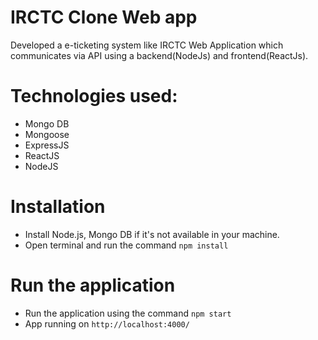# IRCTC Clone Web app
Developed a e-ticketing system like IRCTC Web Application which communicates via API using a backend(NodeJs) and frontend(ReactJs).
# Technologies used:
- Mongo DB
- Mongoose
- ExpressJS
- ReactJS 
- NodeJS
# Installation
- Install  Node.js, Mongo DB if it's not available in your machine.
- Open terminal and run the command `npm install`
# Run the application
- Run the application using the command `npm start`
- App running on `http://localhost:4000/`
